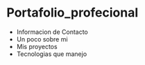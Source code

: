# Portafolio_profecional

- Informacion de Contacto
- Un poco sobre mi
- Mis proyectos
- Tecnologias que manejo